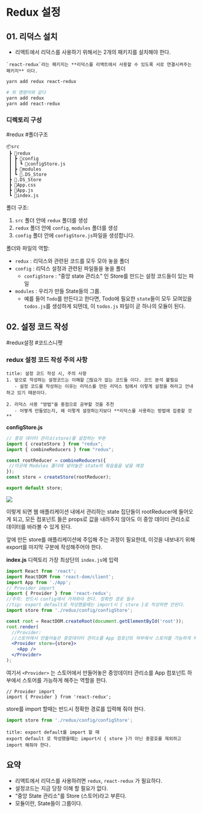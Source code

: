 # Redux 설정

## 01. 리덕스 설치

- 리액트에서 리덕스를 사용하기 위해서는 2개의 패키지를 설치해야 한다. 

```ad-info
`react-redux`라는 패키지는 **리덕스를 리액트에서 사용할 수 있도록 서로 연결시켜주는 패키지** 이다. 
```

```bash
yarn add redux react-redux
```

```bash
# 위 명령어와 같다
yarn add redux
yarn add react-redux
```

### 디렉토리 구성
#redux #폴더구조

```
📦src  
 ┣ 📂redux  
 ┃ ┣ 📂config  
 ┃ ┃ ┗ 📜configStore.js  
 ┃ ┣ 📂modules  
 ┃ ┗ 📜.DS_Store  
 ┣ 📜.DS_Store  
 ┣ 📜App.css  
 ┣ 📜App.js  
 ┗ 📜index.js
```

폴더 구조:
1. `src` 폴더 안에 `redux` 폴더를 생성
2.  `redux` 폴더 안에 `config`, `modules` 폴더를 생성
3.  `config` 폴더 안에 `configStore.js`파일을 생성합니다.

폴더와 파일의 역할:
-  `redux` : 리덕스와 관련된 코드를 모두 모아 놓을 폴더
-  `config` : 리덕스 설정과 관련된 파일들을 놓을 폴더
	-  `configStore` : “중앙 state 관리소" 인 Store를 만드는 설정 코드들이 있는 파일
- `modules` : 우리가 만들 State들의 그룹. 
	- 예를 들어 `Todo`를 만든다고 한다면, Todo에 필요한 `state`들이 모두 모여있을 `todos.js`를 생성하게 되텐데, 이 `todos.js` 파일이 곧 하나의 모듈이 된다.

## 02. 설정 코드 작성
#redux설정 #코드스니펫

### redux 설정 코드 작성 주의 사항

```ad-warning
title: 설정 코드 작성 시, 주의 사항
1. 앞으로 작성하는 설정코드는 이해할 필요가 없는 코드들 이다. 코드 분석 불필요
   - 설정 코드를 작성하는 이유는 리덕스를 만든 리덕스 팀에서 이렇게 설정을 하라고 안내하고 있기 때문이다.

2. 리덕스 사용 "방법"을 중점으로 공부할 것을 추천
   - 어떻게 만들었는지, 왜 이렇게 설정하는지보다 **리덕스를 사용하는 방법에 집중할 것**
```

**configStore.js**
```jsx
// 중앙 데이터 관리소(store)를 설정하는 부분
import { createStore } from "redux";
import { combineReducers } from "redux";

const rootReducer = combineReducers({
 //이곳에 Modules 폴더에 넣어놓은 state의 묶음들을 넣을 예정
}); 
const store = createStore(rootReducer); 

export default store; 
```

![](https://i.imgur.com/4TyqClR.png)

이렇게 되면 웹 애플리케이션 내에서 관리하는 state 집단들이 rootReducer에 들어오게 되고, 모든 컴포넌트 들은 props로 값을 내려주지 않아도 이 중앙 데이터 관리소로 데이터를 바라볼 수 있게 된다. 

앞에 만든 store를 애플리케이션에 주입해 주는 과정이 필요한데, 이것을 내보내기 위해 export를 마지막 구분에 작성해주어야 한다.

**index.js**
디렉토리 가장 최상단의 `index.js`에 입력
```jsx
import React from 'react';
import ReactDOM from 'react-dom/client';
import App from './App';
// Provider import
import { Provider } from 'react-redux'; 
//주의: 반드시 config에서 가져와야 한다. 정확한 경로 필수
//tip: export default로 작성했을때는 import시 { store }로 작성하면 안된다.
import store from './redux/config/configStore';

const root = ReactDOM.createRoot(document.getElementById('root'));
root.render(
  //Provider:
  //스토어에서 만들어놓은 중앙데이터 관리소를 App 컴포넌트 하부에서 스토어를 가능하게 해줌
  <Provider store={store}>
    <App />
  </Provider>
);

```

여기서 `<Provider>` 는 스토어에서 만들어놓은 중앙데이터 관리소를 App 컴포넌트 하부에서 스토어를 가능하게 해주는 역할을 한다.

```
// Provider import
import { Provider } from 'react-redux'; 
```

store를 import 할때는 반드시 정확한 경로를 입력해 줘야 한다.
```jsx
import store from './redux/config/configStore';
```

```ad-warning
title: export default를 import 할 때
export default 로 작성했을때는 import시 { store }가 아닌 중괄호를 제외하고 import 해줘야 한다.

``` 

## 요약

-   리액트에서 리덕스를 사용하려면 `redux`, `react-redux` 가 필요하다.
-   설정코드는 지금 당장 이해 할 필요가 없다.
-   “중앙 State 관리소"를 Store (스토어)라고 부른다.
-   모듈이란, State들이 그룹이다.